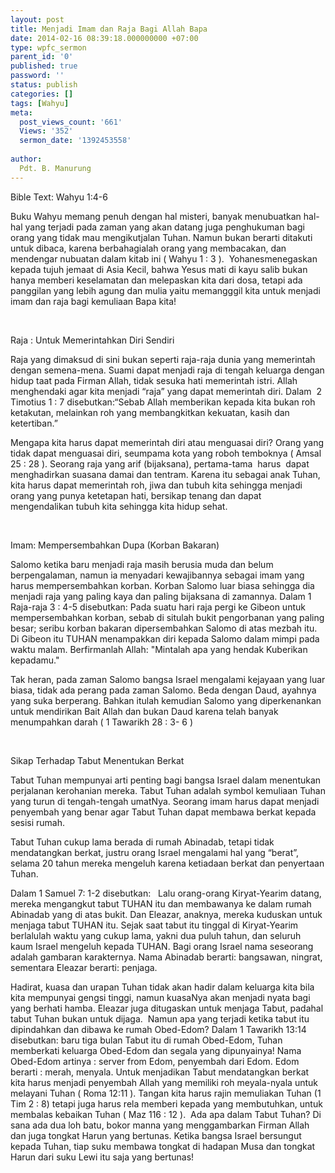 ```yaml
---
layout: post
title: Menjadi Imam dan Raja Bagi Allah Bapa
date: 2014-02-16 08:39:18.000000000 +07:00
type: wpfc_sermon
parent_id: '0'
published: true
password: ''
status: publish
categories: []
tags: [Wahyu]
meta:
  post_views_count: '661'
  Views: '352'
  sermon_date: '1392453558'
  
author:
  Pdt. B. Manurung
---
```

<p>Bible Text: Wahyu 1:4-6</p>
<p>Buku Wahyu memang penuh dengan hal misteri, banyak menubuatkan hal-hal yang terjadi pada zaman yang akan datang juga penghukuman bagi orang yang tidak mau mengikutjalan Tuhan. Namun bukan berarti ditakuti untuk dibaca, karena berbahagialah orang yang membacakan, dan mendengar nubuatan dalam kitab ini ( Wahyu 1 : 3 ).  Yohanesmenegaskan kepada tujuh jemaat di Asia Kecil, bahwa Yesus mati di kayu salib bukan hanya memberi keselamatan dan melepaskan kita dari dosa, tetapi ada panggilan yang lebih agung dan mulia yaitu memangggil kita untuk menjadi imam dan raja bagi kemuliaan Bapa kita!</p>
<p>&nbsp;</p>
<p>Raja : Untuk Memerintahkan Diri Sendiri</p>
<p>Raja yang dimaksud di sini bukan seperti raja-raja dunia yang memerintah dengan semena-mena. Suami dapat menjadi raja di tengah keluarga dengan hidup taat pada Firman Allah, tidak sesuka hati memerintah istri. Allah menghendaki agar kita menjadi “raja” yang dapat memerintah diri. Dalam  2 Timotius 1 : 7 disebutkan:“Sebab Allah memberikan kepada kita bukan roh ketakutan, melainkan roh yang membangkitkan kekuatan, kasih dan ketertiban.”</p>
<p>Mengapa kita harus dapat memerintah diri atau menguasai diri? Orang yang tidak dapat menguasai diri, seumpama kota yang roboh temboknya ( Amsal 25 : 28 ). Seorang raja yang arif (bijaksana), pertama-tama  harus  dapat menghadirkan suasana damai dan tentram. Karena itu sebagai anak Tuhan, kita harus dapat memerintah roh, jiwa dan tubuh kita sehingga menjadi orang yang punya ketetapan hati, bersikap tenang dan dapat mengendalikan tubuh kita sehingga kita hidup sehat.</p>
<p> </p>
<p>Imam: Mempersembahkan Dupa (Korban Bakaran)</p>
<p>Salomo ketika baru menjadi raja masih berusia muda dan belum berpengalaman, namun ia menyadari kewajibannya sebagai imam yang harus mempersembahkan korban. Korban Salomo luar biasa sehingga dia menjadi raja yang paling kaya dan paling bijaksana di zamannya. Dalam 1 Raja-raja 3 : 4-5 disebutkan: Pada suatu hari raja pergi ke Gibeon untuk mempersembahkan korban, sebab di situlah bukit pengorbanan yang paling besar; seribu korban bakaran dipersembahkan Salomo di atas mezbah itu. Di Gibeon itu TUHAN menampakkan diri kepada Salomo dalam mimpi pada waktu malam. Berfirmanlah Allah: "Mintalah apa yang hendak Kuberikan kepadamu."</p>
<p>Tak heran, pada zaman Salomo bangsa Israel mengalami kejayaan yang luar biasa, tidak ada perang pada zaman Salomo. Beda dengan Daud, ayahnya yang suka berperang. Bahkan itulah kemudian Salomo yang diperkenankan  untuk mendirikan Bait Allah dan bukan Daud karena telah banyak menumpahkan darah ( 1 Tawarikh 28 : 3- 6 )</p>
<p> </p>
<p>Sikap Terhadap Tabut Menentukan Berkat</p>
<p>Tabut Tuhan mempunyai arti penting bagi bangsa Israel dalam menentukan perjalanan kerohanian mereka. Tabut Tuhan adalah symbol kemuliaan Tuhan yang turun di tengah-tengah umatNya. Seorang imam harus dapat menjadi penyembah yang benar agar Tabut Tuhan dapat membawa berkat kepada sesisi rumah.</p>
<p>Tabut Tuhan cukup lama berada di rumah Abinadab, tetapi tidak mendatangkan berkat, justru orang Israel mengalami hal yang “berat”, selama 20 tahun mereka mengeluh karena ketiadaan berkat dan penyertaan Tuhan.</p>
<p>Dalam 1 Samuel 7: 1-2 disebutkan:   Lalu orang-orang Kiryat-Yearim datang, mereka mengangkut tabut TUHAN itu dan membawanya ke dalam rumah Abinadab yang di atas bukit. Dan Eleazar, anaknya, mereka kuduskan untuk menjaga tabut TUHAN itu. Sejak saat tabut itu tinggal di Kiryat-Yearim berlalulah waktu yang cukup lama, yakni dua puluh tahun, dan seluruh kaum Israel mengeluh kepada TUHAN. Bagi orang Israel nama seseorang adalah gambaran karakternya. Nama Abinadab berarti: bangsawan, ningrat, sementara Eleazar berarti: penjaga.</p>
<p>Hadirat, kuasa dan urapan Tuhan tidak akan hadir dalam keluarga kita bila kita mempunyai gengsi tinggi, namun kuasaNya akan menjadi nyata bagi yang berhati hamba. Eleazar juga ditugaskan untuk menjaga Tabut, padahal tabut Tuhan bukan untuk dijaga.  Namun apa yang terjadi ketika tabut itu dipindahkan dan dibawa ke rumah Obed-Edom? Dalam 1 Tawarikh 13:14 disebutkan: baru tiga bulan Tabut itu di rumah Obed-Edom, Tuhan memberkati keluarga Obed-Edom dan segala yang dipunyainya! Nama Obed-Edom artinya : server from Edom, penyembah dari Edom. Edom berarti : merah, menyala. Untuk menjadikan Tabut mendatangkan berkat kita harus menjadi penyembah Allah yang memiliki roh meyala-nyala untuk melayani Tuhan ( Roma 12:11 ). Tangan kita harus rajin memuliakan Tuhan (1 Tim 2 : 8) tetapi juga harus rela memberi kepada yang membutuhkan, untuk membalas kebaikan Tuhan ( Maz 116 : 12 ).  Ada apa dalam Tabut Tuhan? Di sana ada dua loh batu, bokor manna yang menggambarkan Firman Allah dan juga tongkat Harun yang bertunas. Ketika bangsa Israel bersungut kepada Tuhan, tiap suku membawa tongkat di hadapan Musa dan tongkat Harun dari suku Lewi itu saja yang bertunas!</p>

